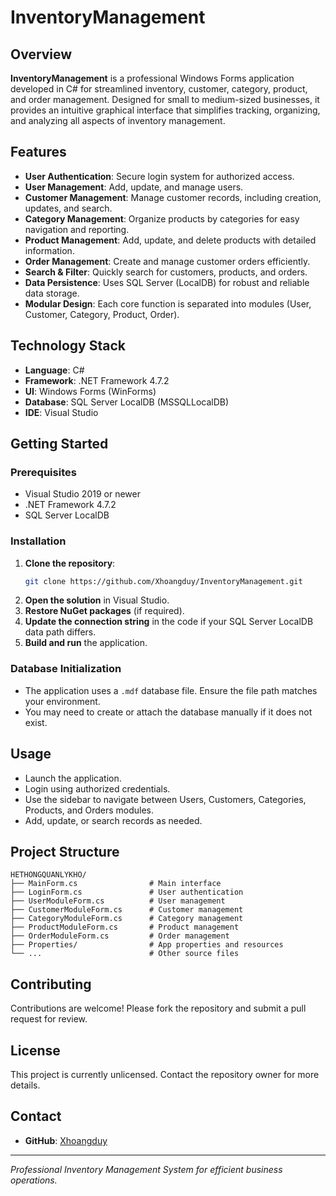 # InventoryManagement

## Overview

**InventoryManagement** is a professional Windows Forms application developed in C# for streamlined inventory, customer, category, product, and order management. Designed for small to medium-sized businesses, it provides an intuitive graphical interface that simplifies tracking, organizing, and analyzing all aspects of inventory management.

## Features

- **User Authentication**: Secure login system for authorized access.
- **User Management**: Add, update, and manage users.
- **Customer Management**: Manage customer records, including creation, updates, and search.
- **Category Management**: Organize products by categories for easy navigation and reporting.
- **Product Management**: Add, update, and delete products with detailed information.
- **Order Management**: Create and manage customer orders efficiently.
- **Search & Filter**: Quickly search for customers, products, and orders.
- **Data Persistence**: Uses SQL Server (LocalDB) for robust and reliable data storage.
- **Modular Design**: Each core function is separated into modules (User, Customer, Category, Product, Order).

## Technology Stack

- **Language**: C#
- **Framework**: .NET Framework 4.7.2
- **UI**: Windows Forms (WinForms)
- **Database**: SQL Server LocalDB (MSSQLLocalDB)
- **IDE**: Visual Studio

## Getting Started

### Prerequisites

- Visual Studio 2019 or newer
- .NET Framework 4.7.2
- SQL Server LocalDB

### Installation

1. **Clone the repository**:
   ```sh
   git clone https://github.com/Xhoangduy/InventoryManagement.git
   ```
2. **Open the solution** in Visual Studio.
3. **Restore NuGet packages** (if required).
4. **Update the connection string** in the code if your SQL Server LocalDB data path differs.
5. **Build and run** the application.

### Database Initialization

- The application uses a `.mdf` database file. Ensure the file path matches your environment.
- You may need to create or attach the database manually if it does not exist.

## Usage

- Launch the application.
- Login using authorized credentials.
- Use the sidebar to navigate between Users, Customers, Categories, Products, and Orders modules.
- Add, update, or search records as needed.

## Project Structure

```
HETHONGQUANLYKHO/
├── MainForm.cs                # Main interface
├── LoginForm.cs               # User authentication
├── UserModuleForm.cs          # User management
├── CustomerModuleForm.cs      # Customer management
├── CategoryModuleForm.cs      # Category management
├── ProductModuleForm.cs       # Product management
├── OrderModuleForm.cs         # Order management
├── Properties/                # App properties and resources
└── ...                        # Other source files
```

## Contributing

Contributions are welcome! Please fork the repository and submit a pull request for review.

## License

This project is currently unlicensed. Contact the repository owner for more details.

## Contact

- **GitHub**: [Xhoangduy](https://github.com/Xhoangduy)

---

*Professional Inventory Management System for efficient business operations.*
